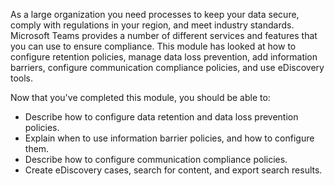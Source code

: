 As a large organization you need processes to keep your data secure, comply with regulations in your region, and meet industry standards. Microsoft Teams provides a number of different services and features that you can use to ensure compliance. This module has looked at how to configure retention policies, manage data loss prevention, add information barriers, configure communication compliance policies, and use eDiscovery tools.

Now that you've completed this module, you should be able to:

- Describe how to configure data retention and data loss prevention policies.
- Explain when to use information barrier policies, and how to configure them.
- Describe how to configure communication compliance policies.
- Create eDiscovery cases, search for content, and export search results.
